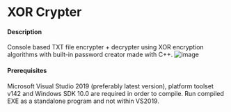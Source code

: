 # XOR Crypter
#### Description
Console based TXT file encrypter + decrypter using XOR encryption algorithms with built-in password creator made with C++.
![image](https://i.imgur.com/3dsDiUy.png)
#### Prerequisites
Microsoft Visual Studio 2019 (preferably latest version), platform toolset v142 and Windows SDK 10.0 are required in order to
compile. Run compiled EXE as a standalone program and not within VS2019.
